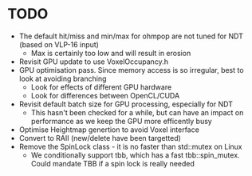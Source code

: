 # TODO

- The default hit/miss and min/max for ohmpop are not tuned for NDT (based on VLP-16 input)
  - Max is certainly too low and will result in erosion
- Revisit GPU update to use VoxelOccupancy.h
- GPU optimisation pass. Since memory access is so irregular, best to look at avoiding branching
  - Look for effects of different GPU hardware
  - Look for differences between OpenCL/CUDA
- Revisit default batch size for GPU processing, especially for NDT
  - This hasn't been checked for a while, but can have an impact on performance as we keep the GPU more efficently busy
- Optimise Heightmap genertion to avoid Voxel interface
- Convert to RAII (new/delete have been targetted)
- Remove the SpinLock class - it is no faster than std::mutex on Linux
  - We conditionally support tbb, which has a fast tbb::spin_mutex. Could mandate TBB if a spin lock is really needed
